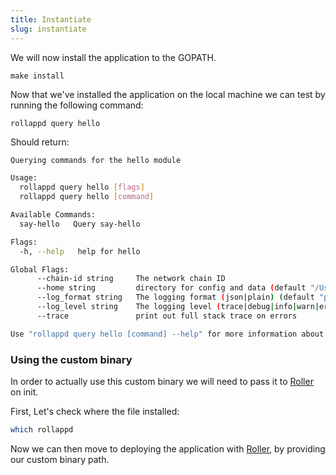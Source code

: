 ```yaml
---
title: Instantiate
slug: instantiate
---
```


We will now install the application to the GOPATH.

```
make install
```

Now that we've installed the application on the local machine we can test by running the following command:

```
rollappd query hello
```

Should return:

```sh
Querying commands for the hello module

Usage:
  rollappd query hello [flags]
  rollappd query hello [command]

Available Commands:
  say-hello   Query say-hello

Flags:
  -h, --help   help for hello

Global Flags:
      --chain-id string     The network chain ID
      --home string         directory for config and data (default "/Users/mtsitrin/.rollapp")
      --log_format string   The logging format (json|plain) (default "plain")
      --log_level string    The logging level (trace|debug|info|warn|error|fatal|panic) (default "info")
      --trace               print out full stack trace on errors

Use "rollappd query hello [command] --help" for more information about a command.
```

### Using the custom binary

In order to actually use this custom binary we will need to pass it to [Roller](/docs/build/quick-start/roller-quick/install.md) on init.

First,  Let's check where the file installed:

```bash
which rollappd
```

Now we can then move to deploying the application with [Roller](/docs/build/quick-start/roller-quick/install.md), by providing our custom binary path.
